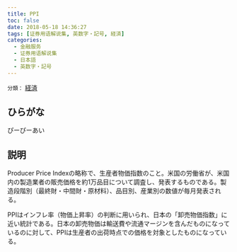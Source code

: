 ```yaml
---
title: PPI
toc: false
date: 2018-05-18 14:36:27
tags: [证券用语解说集, 英数字・記号, 経済]
categories:
  - 金融服务
  - 证券用语解说集
  - 日本語
  - 英数字・記号
---
```


`分類：` [経済](/tags/経済/)

## ひらがな

ぴーぴーあい

## 説明

Producer Price Indexの略称で、生産者物価指数のこと。米国の労働省が、米国内の製造業者の販売価格を約1万品目について調査し、発表するものである。製造段階別（最終財・中間財・原材料）、品目別、産業別の数値が毎月発表される。

PPIはインフレ率（物価上昇率）の判断に用いられ、日本の「卸売物価指数」に近い統計である。日本の卸売物価は輸送費や流通マージンを含んだものになっているのに対して、PPIは生産者の出荷時点での価格を対象としたものになっている。
